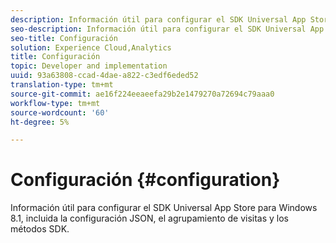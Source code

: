 ```yaml
---
description: Información útil para configurar el SDK Universal App Store para Windows 8.1, incluida la configuración JSON, el agrupamiento de visitas y los métodos SDK.
seo-description: Información útil para configurar el SDK Universal App Store para Windows 8.1, incluida la configuración JSON, el agrupamiento de visitas y los métodos SDK.
seo-title: Configuración
solution: Experience Cloud,Analytics
title: Configuración
topic: Developer and implementation
uuid: 93a63808-ccad-4dae-a822-c3edf6eded52
translation-type: tm+mt
source-git-commit: ae16f224eeaeefa29b2e1479270a72694c79aaa0
workflow-type: tm+mt
source-wordcount: '60'
ht-degree: 5%

---
```



# Configuración {#configuration}

Información útil para configurar el SDK Universal App Store para Windows 8.1, incluida la configuración JSON, el agrupamiento de visitas y los métodos SDK.
